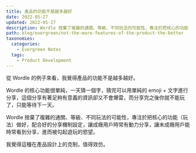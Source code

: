 ```yaml
---
title: 產品的功能不是越多越好
date: 2022-05-27
updated: 2022-05-27
description: Wordle 捨棄了複雜的通關、等級、不同玩法的可能性，專注於把核心的功能（玩法）做好，配合好的分享機制設定，讓成癮用戶時常有動力分享，讓未成癮用戶能時常看到分享，進而被勾起遊玩的慾望。
path: blog/evergreen/not-the-more-features-of-the-product-the-better
taxonomies:
  categories: 
    - Evergreen Notes
  tags: 
    - Product Development
---
```


從 Wordle 的例子來看，我覺得產品的功能不是越多越好。

Wordle 的核心功能很單純，一天猜一個字，猜完可以用單純的 emoji + 文字進行分享，這個分享有著足夠有意義的資訊卻又不會爆雷，而分享完之後你就不能玩了，只能等待下一天。

Wordle 捨棄了複雜的通關、等級、不同玩法的可能性，專注於把核心的功能（玩法）做好，配合好的分享機制設定，讓成癮用戶時常有動力分享，讓未成癮用戶能時常看到分享，進而被勾起遊玩的慾望。

我覺得這種在產品設計上的克制，值得效仿。